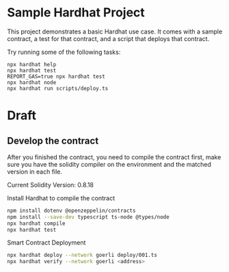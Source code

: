 # Sample Hardhat Project

This project demonstrates a basic Hardhat use case. It comes with a sample contract, a test for that contract, and a script that deploys that contract.

Try running some of the following tasks:

```shell
npx hardhat help
npx hardhat test
REPORT_GAS=true npx hardhat test
npx hardhat node
npx hardhat run scripts/deploy.ts
```

# Draft

## Develop the contract

After you finished the contract, you need to compile the contract first, make sure you have the solidity compiler on the environment and the matched version in each file.

Current Solidity Version: 0.8.18

Install Hardhat to compile the contract

```sh
npm install dotenv @openzeppelin/contracts
npm install --save-dev typescript ts-node @types/node
npx hardhat compile
npx hardhat test
```

Smart Contract Deployment

```sh
npx hardhat deploy --network goerli deploy/001.ts
npx hardhat verify --network goerli <address> 
```

